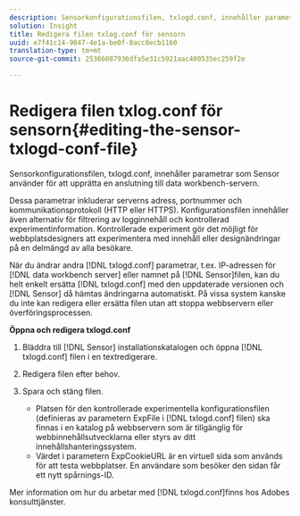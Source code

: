 ```yaml
---
description: Sensorkonfigurationsfilen, txlogd.conf, innehåller parametrar som Sensor använder för att upprätta en anslutning till data workbench-servern.
solution: Insight
title: Redigera filen txlog.conf för sensorn
uuid: e7f41c14-9047-4e1a-be0f-8acc8ecb1160
translation-type: tm+mt
source-git-commit: 25366087936dfa5e31c5921aac400535ec259f2e

---
```



# Redigera filen txlog.conf för sensorn{#editing-the-sensor-txlogd-conf-file}

Sensorkonfigurationsfilen, txlogd.conf, innehåller parametrar som Sensor använder för att upprätta en anslutning till data workbench-servern.

Dessa parametrar inkluderar serverns adress, portnummer och kommunikationsprotokoll (HTTP eller HTTPS). Konfigurationsfilen innehåller även alternativ för filtrering av logginnehåll och kontrollerad experimentinformation. Kontrollerade experiment gör det möjligt för webbplatsdesigners att experimentera med innehåll eller designändringar på en delmängd av alla besökare.

När du ändrar andra [!DNL txlogd.conf] parametrar, t.ex. IP-adressen för [!DNL data workbench server] eller namnet på [!DNL Sensor]filen, kan du helt enkelt ersätta [!DNL txlogd.conf] med den uppdaterade versionen och [!DNL Sensor] då hämtas ändringarna automatiskt. På vissa system kanske du inte kan redigera eller ersätta filen utan att stoppa webbservern eller överföringsprocessen.

**Öppna och redigera txlogd.conf**

1. Bläddra till [!DNL Sensor] installationskatalogen och öppna [!DNL txlogd.conf] filen i en textredigerare.
1. Redigera filen efter behov.
1. Spara och stäng filen.

   * Platsen för den kontrollerade experimentella konfigurationsfilen (definieras av parametern ExpFile i [!DNL txlogd.conf] filen) ska finnas i en katalog på webbservern som är tillgänglig för webbinnehållsutvecklarna eller styrs av ditt innehållshanteringssystem.
   * Värdet i parametern ExpCookieURL är en virtuell sida som används för att testa webbplatser. En användare som besöker den sidan får ett nytt spårnings-ID.

Mer information om hur du arbetar med [!DNL txlogd.conf]finns hos Adobes konsulttjänster.
